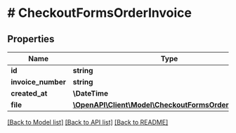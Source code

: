 # # CheckoutFormsOrderInvoice

## Properties

Name | Type | Description | Notes
------------ | ------------- | ------------- | -------------
**id** | **string** |  | [optional]
**invoice_number** | **string** |  | [optional]
**created_at** | **\DateTime** |  | [optional]
**file** | [**\OpenAPI\Client\Model\CheckoutFormsOrderInvoiceFile**](CheckoutFormsOrderInvoiceFile.md) |  | [optional]

[[Back to Model list]](../../README.md#models) [[Back to API list]](../../README.md#endpoints) [[Back to README]](../../README.md)
